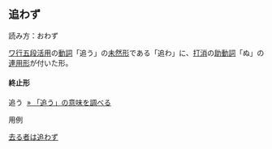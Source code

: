 追わず
---

読み方：おわず  
  
[ワ行](https://www.weblio.jp/content/%E3%83%AF%E8%A1%8C "ワ行の意味")[五段活用](https://www.weblio.jp/content/%E4%BA%94%E6%AE%B5%E6%B4%BB%E7%94%A8 "五段活用の意味")の[動詞](https://www.weblio.jp/content/%E5%8B%95%E8%A9%9E "動詞の意味")「追う」の[未然形](https://www.weblio.jp/content/%E6%9C%AA%E7%84%B6%E5%BD%A2 "未然形の意味")である「追わ」に、[打消](https://www.weblio.jp/content/%E6%89%93%E6%B6%88 "打消の意味")の[助動詞](https://www.weblio.jp/content/%E5%8A%A9%E5%8B%95%E8%A9%9E "助動詞の意味")「ぬ」の[連用形](https://www.weblio.jp/content/%E9%80%A3%E7%94%A8%E5%BD%A2 "連用形の意味")が付いた形。  
  

#### 終止形
追う  [» 「追う」の意味を調べる](https://www.weblio.jp/content/%E8%BF%BD%E3%81%86)

  

用例

[去る者は追わず](https://www.weblio.jp/content/%E5%8E%BB%E3%82%8B%E8%80%85%E3%81%AF%E8%BF%BD%E3%82%8F%E3%81%9A "去る者は追わず")